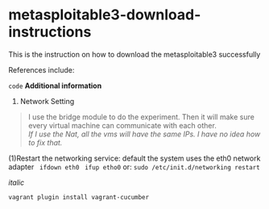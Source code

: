 # metasploitable3-download-instructions
This is the instruction on how to download the metasploitable3 successfully



References include:

``` code ```
**Additional information**

1. Network Setting
  > I use the bridge module to do the experiment. Then it will make sure every virtual machine can communicate with each other.     
  *If I use the Nat, all the vms will have the same IPs. I have no idea how to fix that.* 
  
  (1)Restart the networking service:
    default the system uses the eth0 network adapter
    ```  ifdown eth0 ```
    ```  ifup etho0 ```
    or:
    ``` sudo /etc/init.d/networking restart ```
  
*italic*



```vagrant plugin install vagrant-cucumber```


